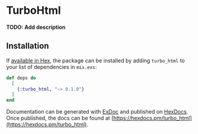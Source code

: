 # TurboHtml

**TODO: Add description**

## Installation

If [available in Hex](https://hex.pm/docs/publish), the package can be installed
by adding `turbo_html` to your list of dependencies in `mix.exs`:

```elixir
def deps do
  [
    {:turbo_html, "~> 0.1.0"}
  ]
end
```

Documentation can be generated with [ExDoc](https://github.com/elixir-lang/ex_doc)
and published on [HexDocs](https://hexdocs.pm). Once published, the docs can
be found at [https://hexdocs.pm/turbo_html](https://hexdocs.pm/turbo_html).

